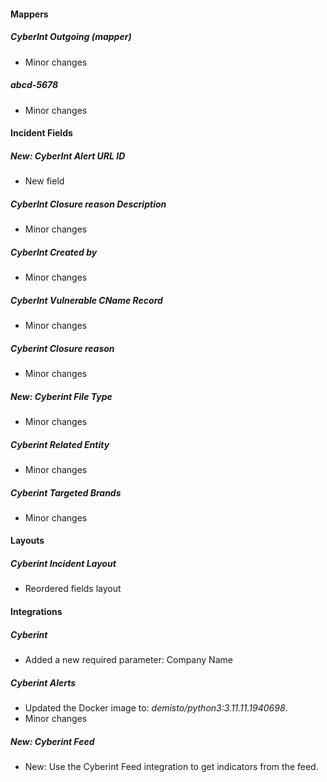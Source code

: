 
#### Mappers

##### CyberInt Outgoing (mapper)

- Minor changes

##### abcd-5678

- Minor changes

#### Incident Fields

##### New: CyberInt Alert URL ID

- New field

##### CyberInt Closure reason Description

- Minor changes

##### CyberInt Created by

- Minor changes

##### CyberInt Vulnerable CName Record

- Minor changes

##### Cyberint Closure reason

- Minor changes

##### New: Cyberint File Type

- Minor changes

##### Cyberint Related Entity

- Minor changes

##### Cyberint Targeted Brands

- Minor changes


#### Layouts

##### Cyberint Incident Layout

- Reordered fields layout

#### Integrations

##### Cyberint

- Added a new required parameter: Company Name

##### Cyberint Alerts

- Updated the Docker image to: *demisto/python3:3.11.11.1940698*.
- Minor changes

##### New: Cyberint Feed

- New: Use the Cyberint Feed integration to get indicators from the feed.

